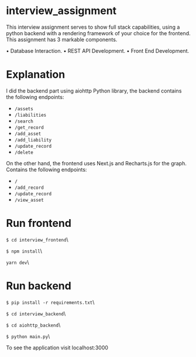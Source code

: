 # interview_assignment
This interview assignment serves to show full stack capabilities, using a python backend with a rendering framework of your choice for the frontend. This assignment has 3 markable components. 

• Database Interaction.
• REST API Development.
• Front End Development.

# Explanation

I did the backend part using aiohttp Python library, the backend contains the following endpoints:

* `/assets`
* `/liabilities`
* `/search`
* `/get_record`
* `/add_asset`
* `/add_liability`
* `/update_record`
* `/delete`

On the other hand, the frontend uses Next.js and Recharts.js for the graph. Contains the following endpoints:

* `/`
* `/add_record`
* `/update_record`
* `/view_asset`


# Run frontend

`$ cd interview_frontend`\

`$ npm install`\

`yarn dev`\

# Run backend

`$ pip install -r requirements.txt`\

`$ cd interview_backend`\

`$ cd aiohttp_backend`\

`$ python main.py`\


To see the application visit localhost:3000
